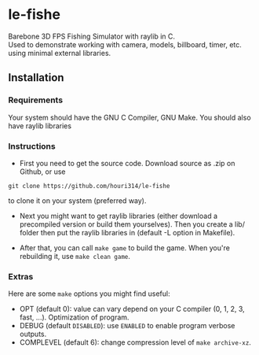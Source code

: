 # le-fishe
Barebone 3D FPS Fishing Simulator with raylib in C.\
Used to demonstrate working with camera, models, billboard, timer, etc. using minimal external libraries.

## Installation

### Requirements
Your system should have the GNU C Compiler, GNU Make. You should also have raylib libraries

### Instructions
* First you need to get the source code. Download source as .zip on Github, or use 
```
git clone https://github.com/houri314/le-fishe
```
to clone it on your system (preferred way).

* Next you might want to get raylib libraries (either download a precompiled version or build them yourselves).
Then you create a lib/ folder then put the raylib libraries in (default -L option in Makefile).

* After that, you can call `make game` to build the game. When you're rebuilding it, use `make clean game`.

### Extras
Here are some `make` options you might find useful:
- OPT (default 0): value can vary depend on your C compiler (0, 1, 2, 3, fast, ...). Optimization of program.
- DEBUG (default `DISABLED`): use `ENABLED` to enable program verbose outputs.
- COMPLEVEL (default 6): change compression level of `make archive-xz`.
